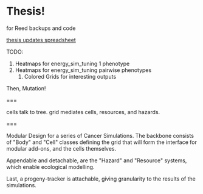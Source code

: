 # Thesis!
for Reed backups and code

[thesis updates spreadsheet](https://docs.google.com/spreadsheets/d/112_B8kWeJ5bhI0aBnq6QgfbXreYXC_EJoJz809uPq04/edit#gid=0)

TODO: 

1. Heatmaps for energy\_sim\_tuning 1 phenotype
2. Heatmaps for energy\_sim\_tuning pairwise phenotypes
    1. Colored Grids for interesting outputs

Then,
Mutation!

===

cells talk to tree.
grid mediates cells, resources, and hazards.

===

Modular Design for a series of Cancer Simulations.
The backbone consists of "Body" and "Cell" classes defining the grid 
that will form the interface for modular add-ons, and the cells themselves.

Appendable and detachable, are the "Hazard" and "Resource" systems, which enable
ecological modelling.

Last, a progeny-tracker is attachable, giving granularity to the results of the
simulations.
